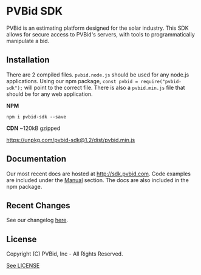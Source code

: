 # PVBid SDK

PVBid is an estimating platform designed for the solar industry. This SDK allows for secure access to PVBid's servers, with tools to programmatically manipulate a bid.

## Installation

There are 2 compiled files. `pvbid.node.js` should be used for any node.js applications. Using our npm package, `const pvbid = require("pvbid-sdk");` will point to the correct file. There is also a `pvbid.min.js` file that should be for any web application.

**NPM**

```
npm i pvbid-sdk --save
```

**CDN**
~120kB gzipped

https://unpkg.com/pvbid-sdk@1.2/dist/pvbid.min.js

## Documentation

Our most recent docs are hosted at http://sdk.pvbid.com. Code examples are included under the [Manual](http://sdk.pvbid.com/manual) section. The docs are also included in the npm package.

## Recent Changes

See our changelog [here](http://sdk.pvbid.com/manual/CHANGELOG.html).

## License

Copyright (C) PVBid, Inc - All Rights Reserved.

[See LICENSE](http://sdk.pvbid.com/manual/LICENSE.html)
